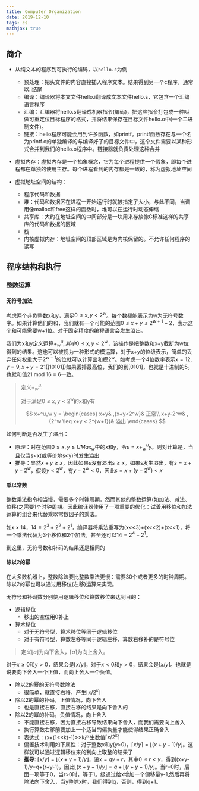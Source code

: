```yaml
---
title: Computer Organization
date: 2019-12-10
tags: cs
mathjax: true
---
```


## 简介

- 从纯文本的程序到可执行的编码，以`hello.c`为例
    - 预处理：把头文件的内容直接插入程序文本。结果得到另一个c程序，通常以.i结尾
    - 编译：编译器将本文文件hello.i翻译成文本文件hello.s，它包含一个汇编语言程序
    - 汇编：汇编器将hello.s翻译成机器指令(编码)，把这些指令打包成一种叫做可重定位目标程序的格式，并将结果保存在目标文件hello.o中(一个二进制文件)。
    - 链接：hello程序可能会用到许多函数，如printf。printf函数存在与一个名为printf.o的单独编译的与编译好了的目标文件中，这个文件需要以某种形式合并到我们的hello.o程序中。链接器就负责处理这种合并


- 虚拟内存：虚拟内存是一个抽象概念，它为每个进程提供一个假象，即每个进程都在单独的使用主存。每个进程看到的内存都是一致的，称为虚拟地址空间
- 虚拟地址空间的结构：
    - 程序代码和数据
    - 堆：代码和数据区在进程一开始运行时就被指定了大小，与此不同，当调用像malloc和free这样的函数时，堆可以在运行时动态伸缩
    - 共享库：大约在地址空间的中间部分是一块用来存放像C标准这样的共享库的代码和数据的区域
    - 栈
    - 内核虚拟内存：地址空间的顶部区域是为内核保留的。不允许任何程序的读写


## 程序结构和执行

### 整数运算

#### 无符号加法

考虑两个非负整数x和y，满足$0 \leq x, y<2^w$。每个数都能表示为w为无符号数字。如果计算他们的和，我们就有一个可能的范围$0 \leq x+y \leq 2^{w+1} - 2$，表示这个和可能需要w+1位。对于固定精度的编程语言会发生溢出。

我们为x和y定义运算$+^u_w, 其中0 \leq x, y < 2^w$，该操作是把整数和x+y截断为w位得到的结果。这也可以被视为一种形式的模运算，对于x+y的位级表示，简单的丢弃任何权重大于$2^{w-1}$的位就可以计算出和模$2^w$。如考虑一个4位数字表示$x=12, y=9,x+y=21([10101])$如果丢掉最高位，我们的到[0101]，也就是十进制的5。也就和值21 mod 16 = 6一致。

> 定义$+^u_w$:
> 
> 对于满足$0 \leq x, y < 2^w$的x和y有
> 
> $$
> x+^u_w y = 
> \begin{cases}
> x+y& ,{x+y<2^w}& 正常\\
> x+y-2^w& ,{2^w \leq x+y < 2^{w+1}}& 溢出
> \end{cases}
> $$

如何判断是否发生了溢出：
- 原理：对在范围$0 \leq x, y \leq UMax_w$中的x和y，令$s = x +^u_w y$。则对计算是，当且仅当s\<x(或等价地s\<y)时发生溢出
- 推导：显然$x+y \geq x$，因此如果s没有溢出$s \geq x$。如果s发生溢出，有$s = x+y-2^w$，假设$y < 2^w$，有$y-2^w < 0$，因此$s = x+(y-2^w) < x$


#### 乘以常数

整数乘法指令相当慢，需要多个时钟周期，然而其他的整数运算(如加法、减法、位移)之需要1个时钟周期。因此编译器使用了一项重要的优化：试着用移位和加法运算的组合来代替乘以常数因子的乘法。

如$x \times 14$，$14=2^3+2^2+2^1$，编译器将乘法重写为(x<<3)+(x<<2)+(x<<1)，将一个乘法代替为3个移位和2个加法。甚至还可以$14=2^4-2^1$。

到这里，无符号数和补码的结果还是相同的


#### 除以2的幂

在大多数机器上，整数除法要比整数乘法更慢：需要30个或者更多的时钟周期。除以2的幂也可以通过用移位(左移)运算来实现。

无符号和补码数分别使用逻辑移位和算数移位来达到目的：
- 逻辑移位
    - 移出的空位用0补上
- 算术移位
    - 对于无符号型，算术移位等同于逻辑移位
    - 对于有符号型，算数左移等同于逻辑左移，算数右移补的是符号位

> 定义$\lfloor a \rfloor$为向下舍入，$\lceil a \rceil$为向上舍入。

对于$x \geq 0$和$y>0$，结果会是$\lfloor x/y \rfloor$，对于$x<0$和$y>0$，结果会是$\lceil x/y \rceil$。也就是说要向下舍入一个正值，而向上舍入一个负值。

- 除以2的幂的无符号数除法
    - 很简单，就直接右移，产生$\lfloor x/2^k \rfloor$
- 除以2的幂的补码，正值情况，向下舍入
    - 也是直接右移，直接右移的结果是向下舍入的
- 除以2的幂的补码，负值情况，向上舍入
    - 不能直接右移，因为直接右移导致结果向下舍入，而我们需要向上舍入
    - 执行算数右移前要加上一个适当的偏执量才能使得结果正确舍入
    - 表达式：(x+(1\<\<k)-1)\>\>k产生数值$\lceil x/2^k \rceil$
    - 偏置技术利用如下属性：对于整数x和y(y>0)，$\lceil x/y \rceil=\lfloor (x+y-1)/y \rfloor$。这样就可以通过逻辑移位来的到向上取整的结果了
    - **推导:** $\lceil x/y \rceil=\lfloor (x+y-1)/y \rfloor$，设$x = qy+r$，其中$0 \leq r < y$，得到(x+y-1)/y=q+(r+y-1)，因此$\lfloor (x+y-1)/y \rfloor = q + \lfloor (r+y-1)/y \rfloor$。当r=0时，后面一项等于0，当r>0时，等于1。级通过给x增加一个偏移量y-1,然后再将除法向下舍入，当y整除x时，我们得到q，否则，得到q+1。













